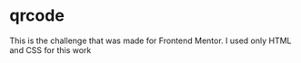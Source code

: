 # qrcode
This is the challenge that was made for Frontend Mentor. I used only HTML and CSS for this work
